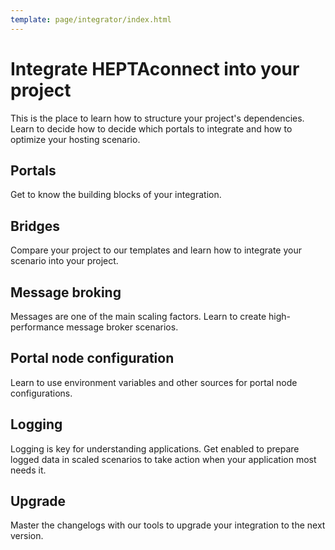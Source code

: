 ```yaml
---
template: page/integrator/index.html
---
```


# Integrate HEPTAconnect into your project

This is the place to learn how to structure your project's dependencies.
Learn to decide how to decide which portals to integrate and how to optimize your hosting scenario.


<!--open-c698b41020f74679a3e523e252260459-->

## Portals

Get to know the building blocks of your integration.

<!--close-c698b41020f74679a3e523e252260459-->


<!--open-ea9ab037bfc14ae9ac627c4d5fe09f6b-->

## Bridges

Compare your project to our templates and learn how to integrate your scenario into your project.

<!--close-ea9ab037bfc14ae9ac627c4d5fe09f6b-->


<!--open-ecc555b594ad495dbea9516de4f2dd5a-->

## Message broking

Messages are one of the main scaling factors.
Learn to create high-performance message broker scenarios.

<!--close-ecc555b594ad495dbea9516de4f2dd5a-->


<!--open-101f47c2b1ad4966b4a5c52e0683e4b8-->

## Portal node configuration

Learn to use environment variables and other sources for portal node configurations.

<!--close-101f47c2b1ad4966b4a5c52e0683e4b8-->


<!--open-743edf56b0e34ad6b473821ae255cda9-->

## Logging

Logging is key for understanding applications.
Get enabled to prepare logged data in scaled scenarios to take action when your application most needs it.

<!--close-743edf56b0e34ad6b473821ae255cda9-->


<!--open-de16093434df4aafb5ca15fdb81fca24-->

## Upgrade

Master the changelogs with our tools to upgrade your integration to the next version.

<!--close-de16093434df4aafb5ca15fdb81fca24-->

